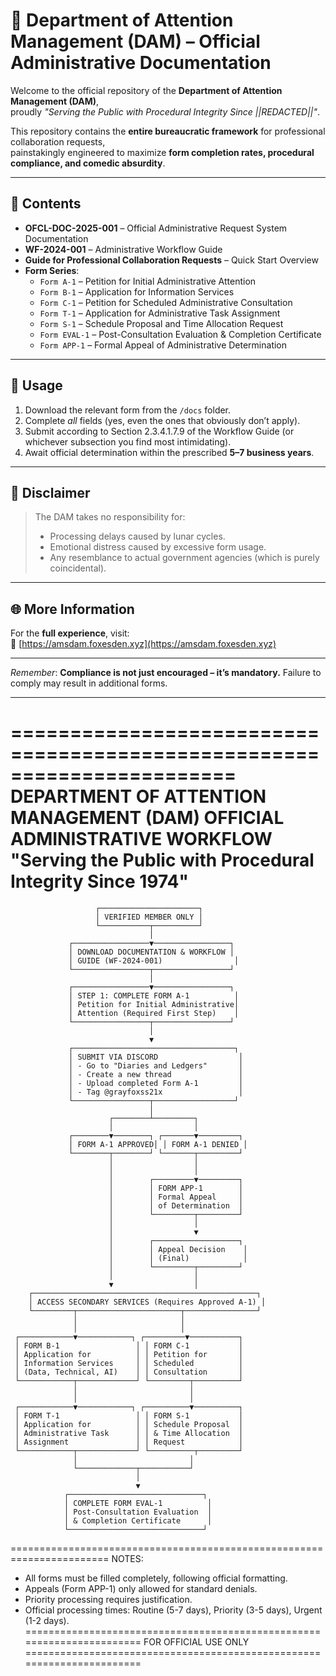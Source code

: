 # 📜 Department of Attention Management (DAM) – Official Administrative Documentation

Welcome to the official repository of the **Department of Attention Management (DAM)**,  
proudly *"Serving the Public with Procedural Integrity Since ||REDACTED||"*.

This repository contains the **entire bureaucratic framework** for professional collaboration requests,  
painstakingly engineered to maximize **form completion rates, procedural compliance, and comedic absurdity**.

---

## 📂 Contents

- **OFCL-DOC-2025-001** – Official Administrative Request System Documentation  
- **WF-2024-001** – Administrative Workflow Guide  
- **Guide for Professional Collaboration Requests** – Quick Start Overview  
- **Form Series**:
  - `Form A-1` – Petition for Initial Administrative Attention
  - `Form B-1` – Application for Information Services
  - `Form C-1` – Petition for Scheduled Administrative Consultation
  - `Form T-1` – Application for Administrative Task Assignment
  - `Form S-1` – Schedule Proposal and Time Allocation Request
  - `Form EVAL-1` – Post-Consultation Evaluation & Completion Certificate
  - `Form APP-1` – Formal Appeal of Administrative Determination

---

## 🚀 Usage

1. Download the relevant form from the `/docs` folder.
2. Complete *all* fields (yes, even the ones that obviously don’t apply).
3. Submit according to Section 2.3.4.1.7.9 of the Workflow Guide (or whichever subsection you find most intimidating).
4. Await official determination within the prescribed **5–7 business years**.

---

## 📌 Disclaimer

> The DAM takes no responsibility for:
> - Processing delays caused by lunar cycles.
> - Emotional distress caused by excessive form usage.
> - Any resemblance to actual government agencies (which is purely coincidental).

---

## 🌐 More Information

For the **full experience**, visit:  
🔗 [https://amsdam.foxesden.xyz](https://amsdam.foxesden.xyz)

---

*Remember*: **Compliance is not just encouraged – it’s mandatory.** Failure to comply may result in additional forms.

---

=======================================================================
DEPARTMENT OF ATTENTION MANAGEMENT (DAM)
OFFICIAL ADMINISTRATIVE WORKFLOW
"Serving the Public with Procedural Integrity Since 1974"
=======================================================================

                       ┌──────────────────────┐
                       │ VERIFIED MEMBER ONLY │
                       └───────────┬──────────┘
                                   │
                 ┌─────────────────▼─────────────────┐
                 │ DOWNLOAD DOCUMENTATION & WORKFLOW │
                 │ GUIDE (WF-2024-001)                │
                 └─────────────────┬─────────────────┘
                                   │
                 ┌─────────────────▼─────────────────┐
                 │ STEP 1: COMPLETE FORM A-1          │
                 │ Petition for Initial Administrative│
                 │ Attention (Required First Step)    │
                 └─────────────────┬─────────────────┘
                                   │
                                   ▼
                 ┌────────────────────────────────────┐
                 │ SUBMIT VIA DISCORD                  │
                 │ - Go to "Diaries and Ledgers"       │
                 │ - Create a new thread               │
                 │ - Upload completed Form A-1         │
                 │ - Tag @grayfoxss21x                 │
                 └─────────────────┬──────────────────┘
                                   │
                          ┌────────┴─────────┐
                          │                  │
                 ┌────────▼────────┐ ┌───────▼─────────┐
                 │ FORM A-1 APPROVED│ │ FORM A-1 DENIED │
                 └────────┬────────┘ └───────┬─────────┘
                          │                  │
                          │                  │
                          │        ┌─────────▼─────────┐
                          │        │ FORM APP-1        │
                          │        │ Formal Appeal     │
                          │        │ of Determination  │
                          │        └─────────┬─────────┘
                          │                  │
                          │                  ▼
                          │        ┌───────────────────┐
                          │        │ Appeal Decision    │
                          │        │ (Final)            │
                          │        └─────────┬─────────┘
                          │                  │
                          ▼                  │
        ┌──────────────────────────────────────────────────┐
        │ ACCESS SECONDARY SERVICES (Requires Approved A-1) │
        └─────────┬───────────────────────┬────────────────┘
                  │                       │
                  │                       │
     ┌────────────▼────────────┐ ┌─────────▼───────────┐
     │ FORM B-1                 │ │ FORM C-1           │
     │ Application for          │ │ Petition for       │
     │ Information Services     │ │ Scheduled          │
     │ (Data, Technical, AI)    │ │ Consultation       │
     └────────────┬─────────────┘ └─────────┬──────────┘
                  │                         │
                  │                         │
     ┌────────────▼────────────┐ ┌──────────▼──────────┐
     │ FORM T-1                 │ │ FORM S-1           │
     │ Application for          │ │ Schedule Proposal  │
     │ Administrative Task      │ │ & Time Allocation  │
     │ Assignment               │ │ Request            │
     └────────────┬─────────────┘ └──────────┬─────────┘
                  │                         │
                  └─────────────┬───────────┘
                                │
                                ▼
                ┌──────────────────────────────┐
                │ COMPLETE FORM EVAL-1          │
                │ Post-Consultation Evaluation  │
                │ & Completion Certificate      │
                └──────────────────────────────┘

=======================================================================
NOTES:
- All forms must be filled completely, following official formatting.
- Appeals (Form APP-1) only allowed for standard denials.
- Priority processing requires justification.
- Official processing times: Routine (5-7 days), Priority (3-5 days),
  Urgent (1-2 days).
=======================================================================
FOR OFFICIAL USE ONLY
=======================================================================

